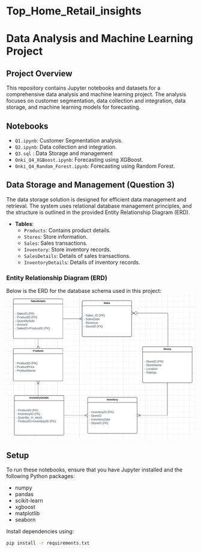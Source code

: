 # Top_Home_Retail_insights
 
# Data Analysis and Machine Learning Project

## Project Overview
This repository contains Jupyter notebooks and datasets for a comprehensive data analysis and machine learning project. The analysis focuses on customer segmentation, data collection and integration, data storage, and machine learning models for forecasting.

## Notebooks
- `Q1.ipynb`: Customer Segmentation analysis.
- `Q2.ipynb`: Data collection and integration.
- `Q3.sql` : Data Storage and management 
- `Onki_Q4_XGBoost.ipynb`: Forecasting using XGBoost.
- `Onki_Q4_Random_Forest.ipynb`: Forecasting using Random Forest.


## Data Storage and Management (Question 3)
The data storage solution is designed for efficient data management and retrieval. The system uses relational database management principles, and the structure is outlined in the provided Entity Relationship Diagram (ERD). 

- **Tables**:
  - `Products`: Contains product details.
  - `Stores`: Store information.
  - `Sales`: Sales transactions.
  - `Inventory`: Store inventory records.
  - `SalesDetails`: Details of sales transactions.
  - `InventoryDetails`: Details of inventory records.

### Entity Relationship Diagram (ERD)
Below is the ERD for the database schema used in this project:
![alt text](image.png)

## Setup
To run these notebooks, ensure that you have Jupyter installed and the following Python packages:
- numpy
- pandas
- scikit-learn
- xgboost
- matplotlib
- seaborn

Install dependencies using:
```bash
pip install -r requirements.txt

